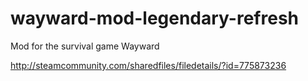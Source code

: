 # wayward-mod-legendary-refresh
Mod for the survival game Wayward

http://steamcommunity.com/sharedfiles/filedetails/?id=775873236
